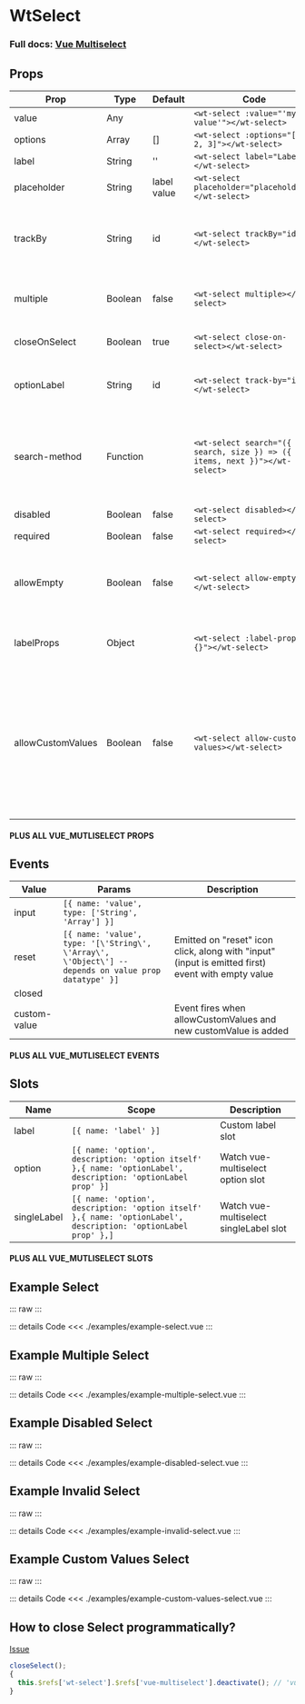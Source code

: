 <script setup>
import ExampleSelect from './examples/example-select.vue';
import ExampleMultipleSelect from './examples/example-multiple-select.vue';
import ExampleDisabledSelect from './examples/example-disabled-select.vue';
import ExampleInvalidSelect from './examples/example-invalid-select.vue';
import ExampleCustomValuesSelect from './examples/example-custom-values-select.vue';
</script>

# WtSelect

### Full docs: [Vue Multiselect](https://vue-multiselect.js.org/)

## Props

| Prop              | Type     | Default     | Code                                                                       | Description                                                                                                                                                                             |
| ----------------- | -------- | ----------- | -------------------------------------------------------------------------- | --------------------------------------------------------------------------------------------------------------------------------------------------------------------------------------- |
| value             | Any      |             | `<wt-select :value="'my value'"></wt-select>`                              |                                                                                                                                                                                         |
| options           | Array    | []          | `<wt-select :options="[1, 2, 3]"></wt-select>`                             |                                                                                                                                                                                         |
| label             | String   | ''          | `<wt-select label="Label"></wt-select>`                                    |                                                                                                                                                                                         |
| placeholder       | String   | label value | `<wt-select placeholder="placeholder"></wt-select>`                        |                                                                                                                                                                                         |
| trackBy           | String   | id          | `<wt-select trackBy="id"></wt-select>`                                     | Used to compare objects. IF OPTIONS ARE STRINGS, PROP "null" VALUE IS REQUIRED.                                                                                                         |
| multiple          | Boolean  | false       | `<wt-select multiple></wt-select>`                                         | VUE-MULTISELECT PROP: Make multiselect                                                                                                                                                  |
| closeOnSelect     | Boolean  | true        | `<wt-select close-on-select></wt-select>`                                  | VUE-MULTISELECT PROP                                                                                                                                                                    |
| optionLabel       | String   | id          | `<wt-select track-by="id"></wt-select>`                                    | Used to compare objects. Only use if options are objects                                                                                                                                |
| search-method     | Function |             | `<wt-select search="({ search, size }) => ({ items, next })"></wt-select>` | External search api function. Select works in api mode, if passed.Response object should have "items" and "next" properties                                                             |
| disabled          | Boolean  | false       | `<wt-select disabled></wt-select>`                                         |                                                                                                                                                                                         |
| required          | Boolean  | false       | `<wt-select required></wt-select>`                                         |                                                                                                                                                                                         |
| allowEmpty        | Boolean  | false       | `<wt-select allow-empty></wt-select>`                                      | Allows to remove all selected values. Otherwise one must be left selected.                                                                                                              |
| labelProps        | Object   |             | `<wt-select :label-props="{}"></wt-select>`                                | Object with props, passed down to wt-label as props                                                                                                                                     |
| allowCustomValues | Boolean  | false       | `<wt-select allow-custom-values></wt-select>`                              | llows to add custom values. After addition custom value will be in this.value and in options.Custom value will be cleared after the page is reloaded if it was not selected as a value' |

#### PLUS ALL VUE_MUTLISELECT PROPS

## Events

| Value        | Params                                                                                               | Description                                                                                       |
| ------------ | ---------------------------------------------------------------------------------------------------- | ------------------------------------------------------------------------------------------------- |
| input        | `[{ name: 'value', type: ['String', 'Array'] }]`                                                     |                                                                                                   |
| reset        | `[{ name: 'value', type: '[\'String\', \'Array\', \'Object\'] -- depends on value prop datatype' }]` | Emitted on "reset" icon click, along with "input" (input is emitted first) event with empty value |
| closed       |                                                                                                      |                                                                                                   |
| custom-value |                                                                                                      | Event fires when allowCustomValues and new customValue is added                                   |

#### PLUS ALL VUE_MUTLISELECT EVENTS

## Slots

| Name        | Scope                                                                                                          | Description                            |
| ----------- | -------------------------------------------------------------------------------------------------------------- | -------------------------------------- |
| label       | `[{ name: 'label' }]`                                                                                          | Custom label slot                      |
| option      | `[{ name: 'option', description: 'option itself' },{ name: 'optionLabel', description: 'optionLabel prop' }]`  | Watch vue-multiselect option slot      |
| singleLabel | `[{ name: 'option', description: 'option itself' },{ name: 'optionLabel', description: 'optionLabel prop' },]` | Watch vue-multiselect singleLabel slot |

#### PLUS ALL VUE_MUTLISELECT SLOTS

## Example Select

::: raw
<ExampleSelect/>
:::

::: details Code
<<< ./examples/example-select.vue
:::

## Example Multiple Select

::: raw
<ExampleMultipleSelect/>
:::

::: details Code
<<< ./examples/example-multiple-select.vue
:::

## Example Disabled Select

::: raw
<ExampleDisabledSelect/>
:::

::: details Code
<<< ./examples/example-disabled-select.vue
:::

## Example Invalid Select

::: raw
<ExampleInvalidSelect/>
:::

::: details Code
<<< ./examples/example-invalid-select.vue
:::

## Example Custom Values Select

::: raw
<ExampleCustomValuesSelect/>
:::

::: details Code
<<< ./examples/example-custom-values-select.vue
:::

## How to close Select programmatically?

[Issue](https://github.com/shentao/vue-multiselect/pull/947/files/05760bd1e92ce53353a1733aee054a996738f181)

```js
closeSelect();
{
  this.$refs['wt-select'].$refs['vue-multiselect'].deactivate(); // 'vue-multiselect' ref is always present
}
```
